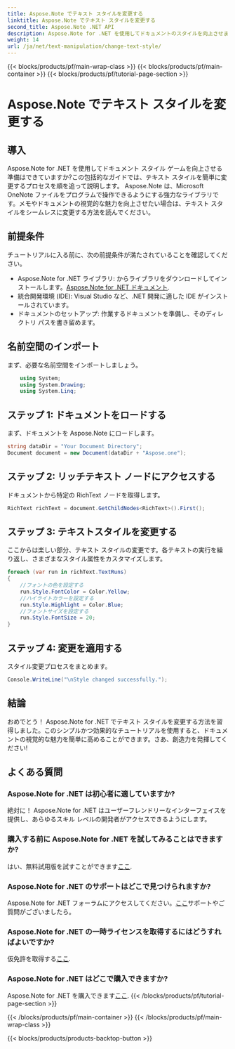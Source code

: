 ```yaml
---
title: Aspose.Note でテキスト スタイルを変更する
linktitle: Aspose.Note でテキスト スタイルを変更する
second_title: Aspose.Note .NET API
description: Aspose.Note for .NET を使用してドキュメントのスタイルを向上させます。このステップバイステップのガイドで、テキスト スタイルを簡単に変更する方法を学びましょう。無料でお試しください!
weight: 14
url: /ja/net/text-manipulation/change-text-style/
---
```


{{< blocks/products/pf/main-wrap-class >}}
{{< blocks/products/pf/main-container >}}
{{< blocks/products/pf/tutorial-page-section >}}

# Aspose.Note でテキスト スタイルを変更する

## 導入
Aspose.Note for .NET を使用してドキュメント スタイル ゲームを向上させる準備はできていますか?この包括的なガイドでは、テキスト スタイルを簡単に変更するプロセスを順を追って説明します。 Aspose.Note は、Microsoft OneNote ファイルをプログラムで操作できるようにする強力なライブラリです。メモやドキュメントの視覚的な魅力を向上させたい場合は、テキスト スタイルをシームレスに変更する方法を読んでください。
## 前提条件
チュートリアルに入る前に、次の前提条件が満たされていることを確認してください。
-  Aspose.Note for .NET ライブラリ: からライブラリをダウンロードしてインストールします。[Aspose.Note for .NET ドキュメント](https://reference.aspose.com/note/net/).
- 統合開発環境 (IDE): Visual Studio など、.NET 開発に適した IDE がインストールされています。
- ドキュメントのセットアップ: 作業するドキュメントを準備し、そのディレクトリ パスを書き留めます。
## 名前空間のインポート
まず、必要な名前空間をインポートしましょう。
```csharp
    using System;
    using System.Drawing;
    using System.Linq;
```
## ステップ 1: ドキュメントをロードする
まず、ドキュメントを Aspose.Note にロードします。
```csharp
string dataDir = "Your Document Directory";
Document document = new Document(dataDir + "Aspose.one");
```
## ステップ 2: リッチテキスト ノードにアクセスする
ドキュメントから特定の RichText ノードを取得します。
```csharp
RichText richText = document.GetChildNodes<RichText>().First();
```
## ステップ 3: テキストスタイルを変更する
ここからは楽しい部分、テキスト スタイルの変更です。各テキストの実行を繰り返し、さまざまなスタイル属性をカスタマイズします。
```csharp
foreach (var run in richText.TextRuns)
{
    //フォントの色を設定する
    run.Style.FontColor = Color.Yellow;
    //ハイライトカラーを設定する
    run.Style.Highlight = Color.Blue;
    //フォントサイズを設定する
    run.Style.FontSize = 20;
}
```
## ステップ 4: 変更を適用する
スタイル変更プロセスをまとめます。
```csharp
Console.WriteLine("\nStyle changed successfully.");
```
## 結論
おめでとう！ Aspose.Note for .NET でテキスト スタイルを変更する方法を習得しました。このシンプルかつ効果的なチュートリアルを使用すると、ドキュメントの視覚的な魅力を簡単に高めることができます。さあ、創造力を発揮してください!
## よくある質問
### Aspose.Note for .NET は初心者に適していますか?
絶対に！ Aspose.Note for .NET はユーザーフレンドリーなインターフェイスを提供し、あらゆるスキル レベルの開発者がアクセスできるようにします。
### 購入する前に Aspose.Note for .NET を試してみることはできますか?
はい、無料試用版を試すことができます[ここ](https://releases.aspose.com/).
### Aspose.Note for .NET のサポートはどこで見つけられますか?
 Aspose.Note for .NET フォーラムにアクセスしてください。[ここ](https://forum.aspose.com/c/note/28)サポートやご質問がございましたら。
### Aspose.Note for .NET の一時ライセンスを取得するにはどうすればよいですか?
仮免許を取得する[ここ](https://purchase.aspose.com/temporary-license/).
### Aspose.Note for .NET はどこで購入できますか?
 Aspose.Note for .NET を購入できます[ここ](https://purchase.aspose.com/buy).
{{< /blocks/products/pf/tutorial-page-section >}}

{{< /blocks/products/pf/main-container >}}
{{< /blocks/products/pf/main-wrap-class >}}

{{< blocks/products/products-backtop-button >}}
